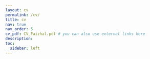 ```yaml
---
layout: cv
permalink: /cv/
title: cv
nav: true
nav_order: 5
cv_pdf: CV_Faizhal.pdf # you can also use external links here
description: 
toc:
  sidebar: left
---
```

